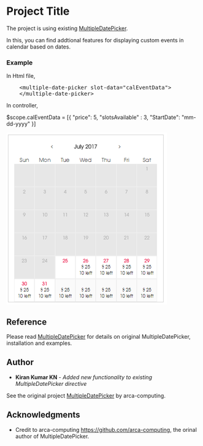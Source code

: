 # Project Title

The project is using existing [MultipleDatePicker](https://github.com/arca-computing/MultipleDatePicker).

In this, you can find addtional features for displaying custom events in calendar based on dates.



### Example

In Html file,
<pre>
	&lt;<span>multiple-date-picker</span> <span>slot-data="calEventData"</span>&gt;
	&lt;<span>/multiple-date-picker</span>&gt;
</pre>

In controller,

$scope.calEventData = [{
"price": 5,
"slotsAvailable" : 3,
"StartDate": "mm-dd-yyyy"
}]

![Screen Shot](https://raw.githubusercontent.com/kkn1234/multidatepicker/master/dist/New%20Picture.bmp)


## Reference

Please read [MultipleDatePicker](https://github.com/arca-computing/MultipleDatePicker) for details on original MultipleDatePicker, installation and examples.


## Author

* **Kiran Kumar KN** - *Added new functionality to existing MultipleDatePicker directive* 

See the original project [MultipleDatePicker](https://github.com/arca-computing/MultipleDatePicker) by arca-computing.


## Acknowledgments

* Credit to arca-computing https://github.com/arca-computing, the orinal author of MultipleDatePicker.

